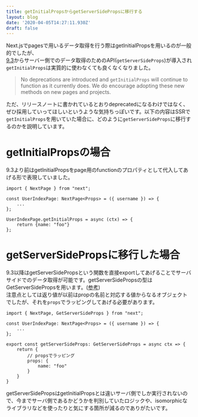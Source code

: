 ```yaml
---
title: getInitialPropsからgetServerSidePropsに移行する
layout: blog
date: '2020-04-05T14:27:11.930Z'
draft: false
---
```

Next.jsでpagesで用いるデータ取得を行う際はgetInitialPropsを用いるのが一般的でしたが、  
[9.3](https://nextjs.org/blog/next-9-3#next-gen-static-site-generation-ssg-support)からサーバー側でのデータ取得のためのAPI(`getServerSideProps`)が導入され`getInitialProps`は実質的に使わなくても良くなくなりました。

> No deprecations are introduced and `getInitialProps` will continue to function as it currently does. We do encourage adopting these new methods on new pages and projects.

ただ、リリースノートに書かれているとおりdeprecatedになるわけではなく、ぜひ採用していってほしいというような気持ちっぽいです。以下の内容はSSRで`getInitialProps`を用いていた場合に、どのように`getServerSideProps`に移行するのかを説明しています。

# getInitialPropsの場合

9\.3より前はgetInitialPropsをpage用のfunctionのプロパティとして代入してあげる形で表現していました。

```tsx
import { NextPage } from "next";
        
const UserIndexPage: NextPage<Props> = ({ username }) => {
    ...
};
        
UserIndexPage.getInitialProps = async (ctx) => {
    return {name: "foo"}
};
```

# getServerSidePropsに移行した場合

9\.3以降はgetServerSidePropsという関数を直接exportしてあげることでサーバサイドでのデータ取得が可能です。getServerSidePropsの型はGetServerSidePropsを用います。([参考](https://nextjs.org/docs/basic-features/data-fetching#typescript-use-getserversideprops))   
注意点としては返り値が以前はpropの名前と対応する値からなるオブジェクトでしたが、それを`props`でラッピングしてあげる必要があります。

```tsx
import { NextPage, GetServerSideProps } from "next";
    
const UserIndexPage: NextPage<Props> = ({ username }) => {
    ...
};

export const getServerSideProps: GetServerSideProps = async ctx => {
    return {
        // propsでラッピング
    	props: {
        	name: "foo"
        }
    }
}
```

getServerSidePropsはgetInitialPropsとは違いサーバ側でしか実行されないので、今までサーバ側であるかどうかを判別していたロジックや、isomorphicなライブラリなどを使ったりと気にする箇所が減るのでありがたいです。
